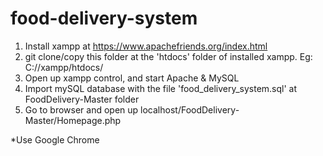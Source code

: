 # food-delivery-system
1. Install xampp at https://www.apachefriends.org/index.html
2. git clone/copy this folder at the 'htdocs' folder of installed xampp. Eg: C://xampp/htdocs/
3. Open up xampp control, and start Apache & MySQL
4. Import mySQL database with the file 'food_delivery_system.sql' at FoodDelivery-Master folder
4. Go to browser and open up localhost/FoodDelivery-Master/Homepage.php

*Use Google Chrome

